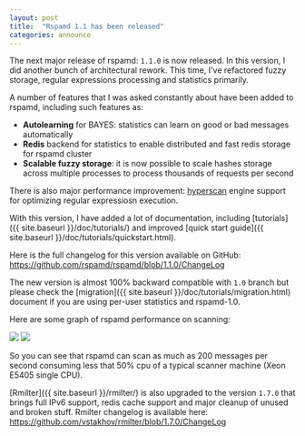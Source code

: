 ```yaml
---
layout: post
title:  "Rspamd 1.1 has been released"
categories: announce
---
```


The next major release of rspamd: `1.1.0` is now released. In this version, I did another bunch of
architectural rework. This time, I've refactored fuzzy storage, regular expressions processing and statistics primarily. 

A number of features that I was asked constantly about have been added to rspamd, including such features as:

* **Autolearning** for BAYES: statistics can learn on good or bad messages automatically
* **Redis** backend for statistics to enable distributed and fast redis storage for rspamd cluster
* **Scalable fuzzy storage**: it is now possible to scale hashes storage across multiple processes to process thousands of requests per second

There is also major performance improvement: [hyperscan](https://github.com/01org/hyperscan) engine support for optimizing regular expressiosn execution.

With this version, I have added a lot of documentation, including [tutorials]({{ site.baseurl }}/doc/tutorials/) and improved [quick start guide]({{ site.baseurl }}/doc/tutorials/quickstart.html).

Here is the full changelog for this version available on GitHub: <https://github.com/rspamd/rspamd/blob/1.1.0/ChangeLog>

The new version is almost 100% backward compatible with `1.0` branch but please check the [migration]({{ site.baseurl }}/doc/tutorials/migration.html) document if you are using per-user statistics and rspamd-1.0.

Here are some graph of rspamd performance on scanning:

<img class="img-fluid" src="{{ site.baseurl }}/img/gr_scanned.jpg">

<img class="img-fluid" src="{{ site.baseurl }}/img/gr_load.jpg">

So you can see that rspamd can scan as much as 200 messages per second consuming less that 50% cpu of a typical scanner machine (Xeon E5405 single CPU).

[Rmilter]({{ site.baseurl }}/rmilter/) is also upgraded to the version `1.7.0` that brings full IPv6 support, redis cache support and major cleanup of unused and broken stuff. Rmilter changelog is available here: <https://github.com/vstakhov/rmilter/blob/1.7.0/ChangeLog> 
